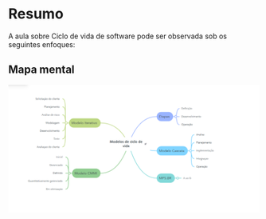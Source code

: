 # Resumo

A aula sobre Ciclo de vida de software pode ser observada sob os seguintes enfoques:

## Mapa mental

![Mapa mental da aula](../../../../../images/engenharia2_1.png)